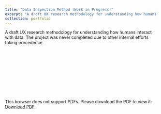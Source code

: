 ```yaml
---
title: "Data Inspection Method (Work in Progress)"
excerpt: "A draft UX research methodology for understanding how humans interact with data."
collection: portfolio
---
```


A draft UX research methodology for understanding how humans interact with data. The project was never completed due to other internal efforts taking precedence.

<object data="files/Data Inspection Method (WiP).pdf" type="application/pdf" width="700px" height="700px">
    <embed src="files/Data Inspection Method (WiP).pdf">
        <p>This browser does not support PDFs. Please download the PDF to view it: <a href="files/Data Inspection Method (WiP).pdf">Download PDF</a>.</p>
    </embed>
</object>
